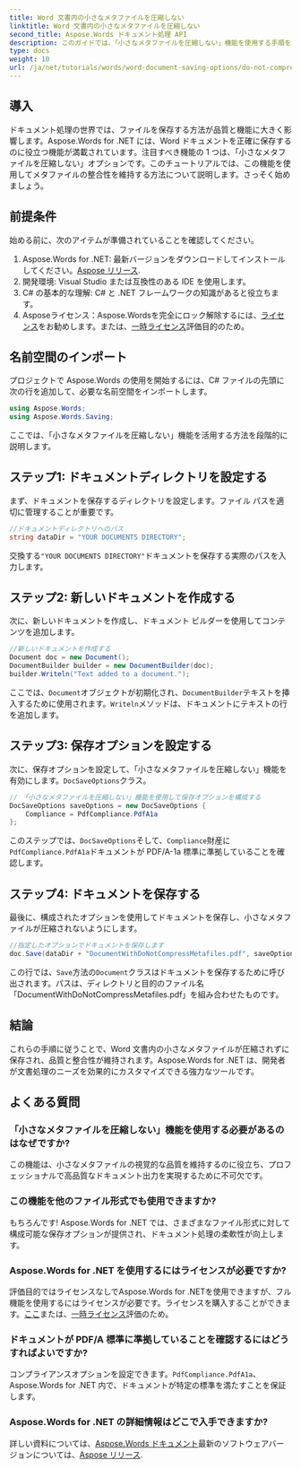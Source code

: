 ```yaml
---
title: Word 文書内の小さなメタファイルを圧縮しない
linktitle: Word 文書内の小さなメタファイルを圧縮しない
second_title: Aspose.Words ドキュメント処理 API
description: このガイドでは、「小さなメタファイルを圧縮しない」機能を使用する手順を順を追って説明し、保存プロセス全体を通じてドキュメントの整合性と品質が維持されるようにします。
type: docs
weight: 10
url: /ja/net/tutorials/words/word-document-saving-options/do-not-compress-small-metafiles-word-documents/
---
```

## 導入

ドキュメント処理の世界では、ファイルを保存する方法が品質と機能に大きく影響します。Aspose.Words for .NET には、Word ドキュメントを正確に保存するのに役立つ機能が満載されています。注目すべき機能の 1 つは、「小さなメタファイルを圧縮しない」オプションです。このチュートリアルでは、この機能を使用してメタファイルの整合性を維持する方法について説明します。さっそく始めましょう。

## 前提条件

始める前に、次のアイテムが準備されていることを確認してください。

1.  Aspose.Words for .NET: 最新バージョンをダウンロードしてインストールしてください。[Aspose リリース](https://releases.aspose.com/words/net/).
2. 開発環境: Visual Studio または互換性のある IDE を使用します。
3. C# の基本的な理解: C# と .NET フレームワークの知識があると役立ちます。
4.  Asposeライセンス：Aspose.Wordsを完全にロック解除するには、[ライセンス](https://purchase.aspose.com/buy)をお勧めします。または、[一時ライセンス](https://purchase.aspose.com/temporary-license/)評価目的のため。

## 名前空間のインポート

プロジェクトで Aspose.Words の使用を開始するには、C# ファイルの先頭に次の行を追加して、必要な名前空間をインポートします。

```csharp
using Aspose.Words;
using Aspose.Words.Saving;
```

ここでは、「小さなメタファイルを圧縮しない」機能を活用する方法を段階的に説明します。

## ステップ1: ドキュメントディレクトリを設定する

まず、ドキュメントを保存するディレクトリを設定します。ファイル パスを適切に管理することが重要です。

```csharp
//ドキュメントディレクトリへのパス
string dataDir = "YOUR DOCUMENTS DIRECTORY";
```

交換する`"YOUR DOCUMENTS DIRECTORY"`ドキュメントを保存する実際のパスを入力します。

## ステップ2: 新しいドキュメントを作成する

次に、新しいドキュメントを作成し、ドキュメント ビルダーを使用してコンテンツを追加します。

```csharp
//新しいドキュメントを作成する
Document doc = new Document();
DocumentBuilder builder = new DocumentBuilder(doc);
builder.Writeln("Text added to a document.");
```

ここでは、`Document`オブジェクトが初期化され、`DocumentBuilder`テキストを挿入するために使用されます。`Writeln`メソッドは、ドキュメントにテキストの行を追加します。

## ステップ3: 保存オプションを設定する

次に、保存オプションを設定して、「小さなメタファイルを圧縮しない」機能を有効にします。`DocSaveOptions`クラス。

```csharp
// 「小さなメタファイルを圧縮しない」機能を使用して保存オプションを構成する
DocSaveOptions saveOptions = new DocSaveOptions {
    Compliance = PdfCompliance.PdfA1a
};
```

このステップでは、`DocSaveOptions`そして、`Compliance`財産に`PdfCompliance.PdfA1a`ドキュメントが PDF/A-1a 標準に準拠していることを確認します。

## ステップ4: ドキュメントを保存する

最後に、構成されたオプションを使用してドキュメントを保存し、小さなメタファイルが圧縮されないようにします。

```csharp
//指定したオプションでドキュメントを保存します
doc.Save(dataDir + "DocumentWithDoNotCompressMetafiles.pdf", saveOptions);
```

この行では、`Save`方法の`Document`クラスはドキュメントを保存するために呼び出されます。パスは、ディレクトリと目的のファイル名「DocumentWithDoNotCompressMetafiles.pdf」を組み合わせたものです。

## 結論

これらの手順に従うことで、Word 文書内の小さなメタファイルが圧縮されずに保存され、品質と整合性が維持されます。Aspose.Words for .NET は、開発者が文書処理のニーズを効果的にカスタマイズできる強力なツールです。

## よくある質問

### 「小さなメタファイルを圧縮しない」機能を使用する必要があるのはなぜですか?

この機能は、小さなメタファイルの視覚的な品質を維持するのに役立ち、プロフェッショナルで高品質なドキュメント出力を実現するために不可欠です。

### この機能を他のファイル形式でも使用できますか?

もちろんです! Aspose.Words for .NET では、さまざまなファイル形式に対して構成可能な保存オプションが提供され、ドキュメント処理の柔軟性が向上します。

### Aspose.Words for .NET を使用するにはライセンスが必要ですか?

評価目的ではライセンスなしでAspose.Words for .NETを使用できますが、フル機能を使用するにはライセンスが必要です。ライセンスを購入することができます。[ここ](https://purchase.aspose.com/buy)または、[一時ライセンス](https://purchase.aspose.com/temporary-license/)評価のため。

### ドキュメントが PDF/A 標準に準拠していることを確認するにはどうすればよいですか?

コンプライアンスオプションを設定できます。`PdfCompliance.PdfA1a`、Aspose.Words for .NET 内で、ドキュメントが特定の標準を満たすことを保証します。

### Aspose.Words for .NET の詳細情報はどこで入手できますか?

詳しい資料については、[Aspose.Words ドキュメント](https://reference.aspose.com/words/net/)最新のソフトウェアバージョンについては、[Aspose リリース](https://releases.aspose.com/words/net/).